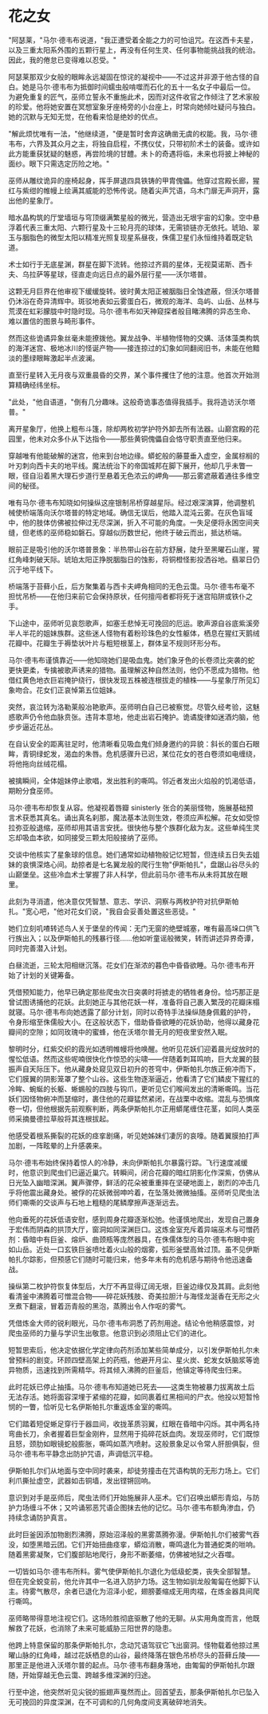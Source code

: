 # 花之女

"阿瑟莱，"马尔·德韦布说道，"我正遭受着全能之力的可怕诅咒。在这西卡夫星，以及三重太阳系外围的五颗行星上，再没有任何生灵、任何事物能挑战我的统治。因此，我的倦怠已变得难以忍受。"

阿瑟莱那双少女般的眼眸永远凝固在惊诧的凝视中——不过这并非源于他古怪的自白。她是马尔·德韦布为抵御时间蠕虫般啃噬而石化的五十一名女子中最后一位。为避免重复的匠气，巫师立誓永不重施此术，因而对这件收官之作倾注了艺术家般的珍爱。他将她安置在冥想室象牙座椅旁的小台座上，时常向她倾吐疑问与独白。她的沉默与无知无觉，在他看来恰是绝妙的优点。

"解此烦忧唯有一法，"他继续道，"便是暂时舍弃这确凿无虞的权能。我，马尔·德韦布，六界及其众月之主，将独自启程，不携仪仗，只带初阶术士的装备。或许如此方能重获犹疑的魅惑，再尝险境的甘醴。未卜的奇遇将临，未来也将披上神秘的面纱。眼下只需选定历险之地。"

巫师从雕纹诡异的座椅起身，挥手屏退四具铁铸的甲胄傀儡。他穿过宫殿长廊，猩红与紫绀的帷幔上绘满其威能的恐怖传说。随着尖声咒语，乌木门扉无声洞开，露出他的星象厅。

暗水晶构筑的厅堂墙垣与穹顶缀满繁星般的微光，营造出无垠宇宙的幻象。空中悬浮着代表三重太阳、六颗行星及十三轮月亮的球体，无需锁链亦无依托。琥珀、翠玉与胭脂色的微型太阳以精准光照复现星系昼夜，侏儒卫星们永恒维持着既定轨道。

术士如行于无底星渊，群星在脚下流转。他掠过齐肩的星体，无视莫诺斯、西卡夫、乌拉萨等星球，径直走向远日点的最外层行星——沃尔塔普。

这颗无月巨界在他审视下缓缓旋转。彼时黄太阳正被胭脂日全蚀遮蔽，但沃尔塔普仍沐浴在奇异清辉中。斑驳地表如云雾蛋白石，微观的海洋、岛屿、山岳、丛林与荒漠在虹彩朦胧中时隐时现。马尔·德韦布如天神窥探者般目睹沸腾的异态生命、难以置信的图景与畸形事件。

然而这些诡谲异象丝毫未能撩拨他。翼龙战争、半植物怪物的交媾、活体藻类构筑的海洋迷宫、极地冰川的怪诞产物——接连掠过的幻象如同翻阅旧书，未能在他黯淡的墨绿眼眸激起半点波澜。

直至行星转入无月夜与双重晨昏的交界，某个事件攫住了他的注意。他首次开始测算精确经纬坐标。

"此处，"他自语道，"倒有几分趣味。这般奇诡事态值得我插手。我将造访沃尔塔普。"

离开星象厅，他换上粗布斗篷，除却两枚初学护符外卸去所有法器。山巅宫殿的花园里，他未对众多仆从下达指令——那些黄铜傀儡自会恪守职责直至他归来。

穿越唯有他能破解的迷宫，他来到台地边缘。蟒蛇般的藤蔓垂入虚空，金属棕榈的叶刃刺向西卡夫的地平线。魔法统治下的帝国城邦在脚下展开，他却几乎未瞥一眼，径自沿着黑大理石步道行至悬着无色浓云的岬角——那云雾遮蔽着通往多维空间的秘径。

唯有马尔·德韦布知晓如何操纵这座银制吊桥穿越星际。经过艰深演算，他调整机械使桥端落向沃尔塔普的特定地域。确信无误后，他踏入混沌云雾。在灰色盲域中，他的肢体仿佛被拉伸过无尽深渊，折入不可能的角度。一失足便将永困空间夹缝，但老练的巫师稳如磐石。穿越似历数世纪，他终于破云而出，抵达桥端。

眼前正是吸引他的沃尔塔普景象：半热带山谷在前方舒展，陡升至黑曜石山崖，猩红角峰刺破天际。琥珀太阳正挣脱胭脂日的蚀影，将铜橙怪影投洒谷地。翡翠日仍沉于地平线下。

桥端落于苔藓小丘，后方聚集着与西卡夫岬角相同的无色云霭。马尔·德韦布毫不担忧吊桥——在他归来前它会保持原状，任何擅闯者都将死于迷宫陷阱或铁仆之手。

下山途中，巫师听见哀怨歌声，如塞壬悲悼无可挽回的厄运。歌声源自谷底紫溪旁半人半花的姐妹族群。这些迷人怪物有着粉珍珠色的女性躯体，栖息在猩红天鹅绒花瓣中。花瓣生于褥垫状叶片与粗短根茎上，群体呈不规则环形分布。

马尔·德韦布谨慎靠近——他知晓她们是吸血鬼。她们象牙色的长卷须比突袭的蛇更快更柔，专擒被歌声诱来的猎物。虽理解这种自然法则，他仍不愿成为猎物。他借红黄色地衣巨岩掩护绕行，很快发现五株被连根拔走的植株——与星象厅所见幻象吻合。花女们正哀悼第五位姐妹。

突然，哀泣转为洛勒莱般冶艳歌声。巫师明白自己已被察觉。尽管久经考验，这魅惑歌声仍令他血脉贲张。违背本意地，他走出岩石掩护。诡谲旋律如迷酒灼脑，他步步逼近花丛。

在自认安全的距离驻足时，他清晰看见吸血鬼们倾身邀约的异貌：斜长的蛋白石眼眸，青铜绿蛇发，渴血的朱唇。危机感骤升已迟，某位花女的苍白卷须如电缠绕，将他拖向丝绒花榻。

被擒瞬间，全体姐妹停止歌唱，发出胜利的嘶鸣。邻近者发出火焰般的饥渴低语，期盼分食巫师。

马尔·德韦布却恢复从容。他凝视着唇瓣 sinisterly 张合的美丽怪物，施展基础预言术获悉其真名。诵出真名刹那，魔法基本法则生效，卷须应声松解。花女如受惊拉弥亚般退缩，巫师却用其语言安抚。很快他与整个族群化敌为友。这些单纯生灵忘却吸血本欲，如同接受三颗太阳般接纳了巫师。

交谈中他核实了星象球的信息。她们通常如动植物般记忆短暂，但连续五日失去姐妹的哀惧深烙心间。劫掠者是七名翼龙般的爬行生物"伊斯帕扎"，盘踞山谷尽头的山巅堡垒。这些冷血术士掌握了非人科学，但此前马尔·德韦布从未将其放在眼里。

此刻为寻消遣，他决意仅凭智慧、意志、学识、洞察与两枚护符对抗伊斯帕扎。"宽心吧，"他对花女们说，"我自会妥善处置这些恶徒。"

她们立刻叽喳转述鸟人关于堡垒的传闻：无门无窗的绝壁城塞，唯有最高垛口供飞行族出入；以及伊斯帕扎的残暴行径......他如听童谣般微笑，转而讲述异界奇谭，同时完善潜入计划。

白昼流逝，三轮太阳相继沉落。花女们在渐浓的暮色中昏昏欲睡。马尔·德韦布开始了计划的关键筹备。

凭借预知能力，他早已确定那些爬虫次日突袭时将掳走的牺牲者身份。恰巧那正是曾试图诱捕他的花妖。此刻她正与其他花妖一样，准备将自己裹入繁茂的花瓣床榻就寝。马尔·德韦布向她透露了部分计划，同时以奇特手法操纵随身佩戴的护符，令身形缩至侏儒般大小。在这般状态下，借助昏昏欲睡的花妖协助，他得以藏身花瓣间的空隙；如同玫瑰中的蜜蜂，他在沃塔尔普无月的短夜里安然入眠。

黎明时分，红紫交织的霞光如透明帷幔将他唤醒。他听见花妖们迎着晨光绽放时的惺忪低语。然而这些呢喃很快化作惊恐的尖啸——伴随着刺耳鸣响，巨大龙翼的鼓振声自天际压下。他从藏身处窥见双日初升的苍穹中，伊斯帕扎尔族正俯冲而下，它们膜翼的阴影笼罩了整个山谷。这些生物逐渐逼近，他看清了它们鳞皮下猩红的冷眸、蜿蜒的长躯、蜥蜴般的四肢与钩爪，更听见它们喉间发出的清晰嘶鸣。当花妖们因怪物俯冲而瑟缩时，裹住他的花瓣猛然紧闭，在战栗中收缩。混乱与恐惧席卷一切，但他根据先前观察判断，两条伊斯帕扎尔正用蟒尾缠住花茎，如同人类巫师采摘曼德拉草般将其连根拔起。

他感受着根系撕裂的花妖的痉挛剧痛，听见她姊妹们凄厉的哀嚎。随着翼膜拍打声加剧，一阵眩晕的上升感袭来。

马尔·德韦布始终保持着惊人的冷静，未向伊斯帕扎尔暴露行踪。飞行速度减缓时，他意识到爬虫们已逼近巢穴。转瞬间，闭合花瓣的暗红阴影化作深紫，仿佛从日光坠入幽暗深渊。翼声骤停，鲜活的花朵被重重摔在坚硬地面上，剧烈的冲击几乎将他震出藏身处。被俘的花妖微弱呻吟着，在坠落处微微抽搐。巫师听见爬虫法师们嘶嘶的交谈声与石地上粗糙的尾鳞摩擦声逐渐远去。

他向垂死的花妖低语安慰，感到周身花瓣逐渐松弛。他谨慎地爬出，发现自己置身于宏伟而阴森的拱顶大厅，窗洞如同深渊巨口。这炼金室充斥着异端巫术与可憎药剂：昏暗中有巨釜、熔炉、曲颈瓶等庞然器具，在侏儒体型的马尔·德韦布眼中宛如山岳。近处一口玄铁巨釜喷吐着火山般的烟雾，弧形釜壁高耸过顶。虽不见伊斯帕扎尔踪影，但预感它们随时可能归来，他多年未有的危机感与期待令他迅速备战。

操纵第二枚护符恢复体型后，大厅不再显得辽阔无垠，巨釜边缘仅及其肩。此刻他看清釜中沸腾着可憎混合物——碎花妖残肢、奇美拉胆汁与海怪龙涎香在无形之火烹煮下翻滚，冒着沥青般的黑泡，蒸腾出令人作呕的雾气。

凭借炼金大师的锐利眼光，马尔·德韦布洞悉了药剂用途。结论令他稍感震惊，对爬虫巫师的力量与学识生出敬意。他意识到必须阻止它们的进化。

短暂思索后，他决定依据化学定律向药剂添加某些简单成分，以引发伊斯帕扎尔未曾预料的剧变。环顾四壁高架上的药瓶，他避开月尘、星火炭、蛇发女妖脑浆等诡异物质，迅速找到所需精华。将其倾入沸腾的巨釜后，他镇定等待爬虫归来。

此时花妖已停止抽搐。马尔·德韦布知道她已死去——这类生物被暴力拔离故土后无法存活。她将面容深埋于紧缩的花瓣，如同裹着红黑相间的尸衣。他投以短暂怜悯的一瞥，恰听见七名伊斯帕扎尔重返炼金室的嘶鸣。

它们踏着短促蜥足穿行于器皿间，收拢革质羽翼，红眼在昏暗中闪烁。其中两名持弯曲长刀，余者握着巨型金刚杵，显然用于捣碎花妖血肉。发现巫师时，它们既惊且怒，颈肋如眼镜蛇般膨胀，嘶鸣如蒸汽喷射。这般景象足以令常人肝胆俱裂，但马尔·德韦布平静念出防护咒语，声调低沉平稳。

伊斯帕扎尔们从地面与空中同时袭来，却徒劳撞击在咒语构筑的无形力场上。它们利爪撕扯虚空，武器如击铜墙，发出铿锵回响。

意识到对手是巫师后，爬虫法师们开始施展非人巫术。它们召唤出蟒形青焰，与防护力场缠斗不休；又吟诵邪恶咒语企图抹去他的记忆。马尔·德韦布额角渗血，仍持续念诵防护真言。

此时巨釜因添加物剧烈沸腾，原始沼泽般的黑雾蒸腾弥漫。伊斯帕扎尔们被雾气吞没，如堕黑暗云团。它们开始扭曲痉挛，蟒焰消散，嘶鸣退化为普通蛇类的咝响。随着黑雾凝聚，它们腹部贴地爬行，身形不断萎缩，仿佛被地狱之火吞噬。

一切皆如马尔·德韦布所料。雾气使伊斯帕扎尔退化为低级蛇类，丧失全部智慧。但在完全蜕变前，他允许其中一名进入防护力场。这生物如驯龙般匍匐在他脚下认主。待雾气散尽，余者已退化为沼泽小蛇，翅膀萎缩成无用肉褶，在炼金器具间爬行嘶鸣。

巫师略带得意地注视它们。这场险胜彻底驱散了他的无聊。从实用角度而言，他既解救了花妖，也消除了未来可能威胁三阳世界的隐患。

他跨上特意保留的那条伊斯帕扎尔，念动咒语驾驭它飞出窗洞。怪物载着他掠过黑曜山脉的红角峰，越过花妖栖息的山谷，最终降落在银色吊桥尽头的苔藓丘陵——那里正是他进入沃塔尔普的起点。马尔·德韦布翻身落地，由匍匐的伊斯帕扎尔跟随，开始穿越无色云霭、跨越多维深渊的归途。

行至中途，他突然听见尖锐的振翅声戛然而止。回首望去，那条伊斯帕扎尔已坠入无可挽回的异度深渊，在不可调和的几何角度间支离破碎地消失。